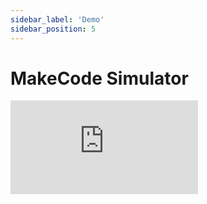 ```yaml
---
sidebar_label: 'Demo'
sidebar_position: 5
---
```


# MakeCode Simulator

<div style={{position:'relative', height:'0', padding-bottom:'117.6%', overflow:'hidden'}}><iframe style={{position:'absolute', top:'0', left:'0', width:'100%', height:'100%'}} src="https://arcade.makecode.com/---run?id=_ay47z3Yy0TrT" allowfullscreen="allowfullscreen" sandbox="allow-popups allow-forms allow-scripts allow-same-origin" frameborder="0"></iframe></div>